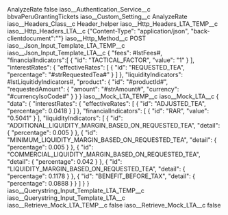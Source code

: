 <?xml version="1.0" encoding="UTF-8"?>
<CustomMetadata xmlns="http://soap.sforce.com/2006/04/metadata" xmlns:xsi="http://www.w3.org/2001/XMLSchema-instance" xmlns:xsd="http://www.w3.org/2001/XMLSchema">
    <label>AnalyzeRate</label>
    <protected>false</protected>
    <values>
        <field>iaso__Authentication_Service__c</field>
        <value xsi:type="xsd:string">bbvaPeruGrantingTickets</value>
    </values>
    <values>
        <field>iaso__Custom_Setting__c</field>
        <value xsi:type="xsd:string">AnalyzeRate</value>
    </values>
    <values>
        <field>iaso__Headers_Class__c</field>
        <value xsi:type="xsd:string">Header_helper</value>
    </values>
    <values>
        <field>iaso__Http_Headers_LTA_TEMP__c</field>
        <value xsi:nil="true"/>
    </values>
    <values>
        <field>iaso__Http_Headers_LTA__c</field>
        <value xsi:type="xsd:string">{&quot;Content-Type&quot;: &quot;application/json&quot;, &quot;back-clientdocument&quot;:&quot;&quot;}</value>
    </values>
    <values>
        <field>iaso__Http_Method__c</field>
        <value xsi:type="xsd:string">POST</value>
    </values>
    <values>
        <field>iaso__Json_Input_Template_LTA_TEMP__c</field>
        <value xsi:nil="true"/>
    </values>
    <values>
        <field>iaso__Json_Input_Template_LTA__c</field>
        <value xsi:type="xsd:string">{
    &quot;fees&quot;: #lstFees#,
    &quot;financialIndicators&quot;:[
        {
            &quot;id&quot;: &quot;TACTICAL_FACTOR&quot;,
            &quot;value&quot;: &quot;1&quot;
        }
    ],
    &quot;interestRates&quot;: {
        &quot;effectiveRates&quot;: [
            {
                &quot;id&quot;: &quot;REQUESTED_TEA&quot;,
                &quot;percentage&quot;: &quot;#strRequestedTea#&quot;
            }
        ]
    },
    &quot;liquidityIndicators&quot;: #lstLiquitidyIndicators#,
    &quot;product&quot;: {
        &quot;id&quot;: &quot;#productId#&quot;,
        &quot;requestedAmount&quot;: {
            &quot;amount&quot;: &quot;#strAmount#&quot;,
            &quot;currency&quot;: &quot;#currencyIsoCode#&quot;
        }
    }
}</value>
    </values>
    <values>
        <field>iaso__Mock_LTA_TEMP__c</field>
        <value xsi:nil="true"/>
    </values>
    <values>
        <field>iaso__Mock_LTA__c</field>
        <value xsi:type="xsd:string">{
    &quot;data&quot;: {
        &quot;interestRates&quot;: {
            &quot;effectiveRates&quot;: [
                {
                    &quot;id&quot;: &quot;ADJUSTED_TEA&quot;,
                    &quot;percentage&quot;: 0.0418
                }
            ]
        },
        &quot;financialIndicators&quot;: [
            {
                &quot;id&quot;: &quot;RAR&quot;,
                &quot;value&quot;: &quot;0.5041&quot;
            }
        ],
        &quot;liquidityIndicators&quot;: [
            {
                &quot;id&quot;: &quot;ADDITIONAL_LIQUIDITY_MARGIN_BASED_ON_REQUESTED_TEA&quot;,
                &quot;detail&quot;: {
                    &quot;percentage&quot;: 0.005
                }
            },
            {
                &quot;id&quot;: &quot;MINIMUM_LIQUIDITY_MARGIN_BASED_ON_REQUESTED_TEA&quot;,
                &quot;detail&quot;: {
                    &quot;percentage&quot;: 0.005
                }
            },
            {
                &quot;id&quot;: &quot;COMMERCIAL_LIQUIDITY_MARGIN_BASED_ON_REQUESTED_TEA&quot;,
                &quot;detail&quot;: {
                    &quot;percentage&quot;: 0.042
                }
            },
            {
                &quot;id&quot;: &quot;LIQUIDITY_MARGIN_BASED_ON_REQUESTED_TEA&quot;,
                &quot;detail&quot;: {
                    &quot;percentage&quot;: 0.1178
                }
            },
            {
                &quot;id&quot;: &quot;BENEFIT_BEFORE_TAX&quot;,
                &quot;detail&quot;: {
                    &quot;percentage&quot;: 0.0888
                }
            }
        ]
    }
}</value>
    </values>
    <values>
        <field>iaso__Querystring_Input_Template_LTA_TEMP__c</field>
        <value xsi:nil="true"/>
    </values>
    <values>
        <field>iaso__Querystring_Input_Template_LTA__c</field>
        <value xsi:nil="true"/>
    </values>
    <values>
        <field>iaso__Retrieve_Mock_LTA_TEMP__c</field>
        <value xsi:type="xsd:boolean">false</value>
    </values>
    <values>
        <field>iaso__Retrieve_Mock_LTA__c</field>
        <value xsi:type="xsd:boolean">false</value>
    </values>
</CustomMetadata>
